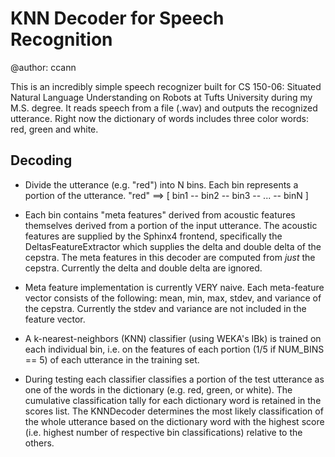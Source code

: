 # KNN Decoder for Speech Recognition

@author: ccann

This is an incredibly simple speech recognizer built for CS 150-06: Situated Natural
Language Understanding on Robots at Tufts University during my M.S. degree. It reads
speech from a file (.wav) and outputs the recognized utterance. Right now the dictionary
of words includes three color words: red, green and white.

## Decoding

- Divide the utterance (e.g. "red") into N bins. Each bin represents a portion of the
  utterance. "red" ==> [ bin1 -- bin2 -- bin3 -- ... -- binN ]

- Each bin contains "meta features" derived from acoustic features themselves derived from
  a portion of the input utterance. The acoustic features are supplied by the Sphinx4
  frontend, specifically the DeltasFeatureExtractor which supplies the delta and double
  delta of the cepstra. The meta features in this decoder are computed from *just* the
  cepstra. Currently the delta and double delta are ignored.

- Meta feature implementation is currently VERY naive. Each meta-feature vector consists
  of the following: mean, min, max, stdev, and variance of the cepstra. Currently the
  stdev and variance are not included in the feature vector.

- A k-nearest-neighbors (KNN) classifier (using WEKA's IBk) is trained on each individual
  bin, i.e. on the features of each portion (1/5 if NUM_BINS == 5) of each utterance in
  the training set.

- During testing each classifier classifies a portion of the test utterance as one of the
  words in the dictionary (e.g. red, green, or white). The cumulative classification tally
  for each dictionary word is retained in the scores list. The KNNDecoder determines the
  most likely classification of the whole utterance based on the dictionary word with the
  highest score (i.e. highest number of respective bin classifications) relative to the
  others.

